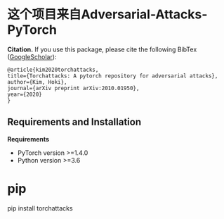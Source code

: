 #  这个项目来自Adversarial-Attacks-PyTorch

**Citation.** If you use this package, please cite the following BibTex ([GoogleScholar](https://scholar.google.com/scholar?cluster=10203998516567946917&hl=ko&as_sdt=2005&sciodt=0,5)):

```
@article{kim2020torchattacks,
title={Torchattacks: A pytorch repository for adversarial attacks},
author={Kim, Hoki},
journal={arXiv preprint arXiv:2010.01950},
year={2020}
}
```
## Requirements and Installation

**Requirements**

- PyTorch version >=1.4.0
- Python version >=3.6
#  pip
pip install torchattacks
